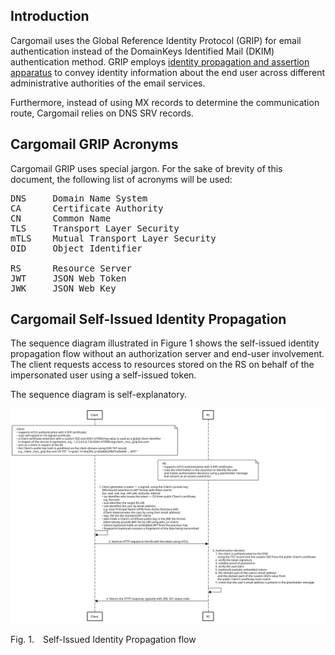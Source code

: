 ## Introduction

Cargomail uses the Global Reference Identity Protocol (GRIP) for email authentication instead of the DomainKeys Identified Mail (DKIM) authentication method. GRIP employs [identity propagation and assertion apparatus](https://github.com/cargomail-org/grip) to convey identity information about the end user across different administrative authorities of the email services.

Furthermore, instead of using MX records to determine the communication route, Cargomail relies on DNS SRV records.

## Cargomail GRIP Acronyms

Cargomail GRIP uses special jargon. For the sake of brevity of this document, the following list of acronyms will be used:
<pre>
DNS     Domain Name System
CA      Certificate Authority
CN      Common Name
TLS     Transport Layer Security
mTLS    Mutual Transport Layer Security
OID     Object Identifier

RS      Resource Server
JWT     JSON Web Token
JWK     JSON Web Key
</pre>

## Cargomail Self-Issued Identity Propagation

The sequence diagram illustrated in Figure&nbsp;1 shows the self-issued identity propagation flow without an authorization server and end-user involvement. The client requests access to resources stored on the RS on behalf of the impersonated user using a self-issued token.

The sequence diagram is self-explanatory.

<div class="diagram">
    <img src=./self-issued_identity_propagation_flow.svg alt="Sequence Diagram">
</div>

<p class="figure">
Fig.&nbsp;1.&emsp;Self-Issued Identity Propagation flow
</p>